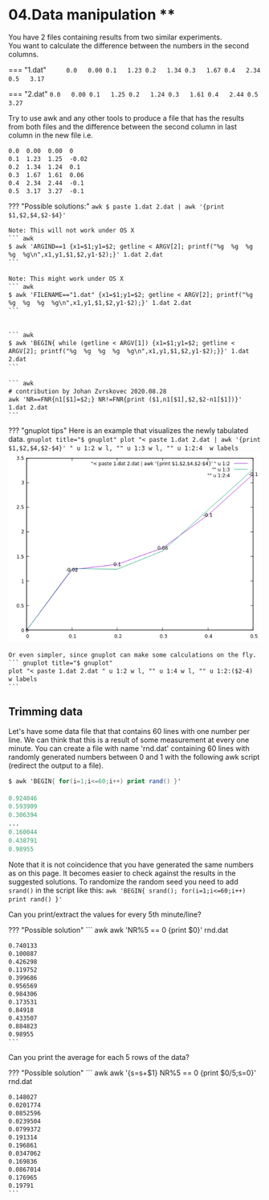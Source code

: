 # 04.Data manipulation **
You have 2 files containing results from two similar experiments.  
You want to calculate the difference between the numbers in the second columns. 

=== "1.dat"
    ```     
    0.0   0.00
    0.1   1.23
    0.2   1.34
    0.3   1.67
    0.4   2.34
    0.5   3.17
    ```

=== "2.dat"
    ```
    0.0   0.00
    0.1   1.25
    0.2   1.24
    0.3   1.61
    0.4   2.44
    0.5   3.27
    ```

Try to use awk and any other tools to produce a file that has the results from both files and the difference between the second column in last column in the new file i.e.

```
0.0  0.00  0.00  0
0.1  1.23  1.25  -0.02
0.2  1.34  1.24  0.1
0.3  1.67  1.61  0.06
0.4  2.34  2.44  -0.1
0.5  3.17  3.27  -0.1
```


??? "Possible solutions:"
    ``` awk
    $ paste 1.dat 2.dat | awk '{print $1,$2,$4,$2-$4}'
    ```
    
    Note: This will not work under OS X
    ``` awk
    $ awk 'ARGIND==1 {x1=$1;y1=$2; getline < ARGV[2]; printf("%g  %g  %g  %g  %g\n",x1,y1,$1,$2,y1-$2);}' 1.dat 2.dat
    ```
    
    Note: This might work under OS X
    ``` awk
    $ awk 'FILENAME=="1.dat" {x1=$1;y1=$2; getline < ARGV[2]; printf("%g  %g  %g  %g  %g\n",x1,y1,$1,$2,y1-$2);}' 1.dat 2.dat
    ```
    
    
    ``` awk
    $ awk 'BEGIN{ while (getline < ARGV[1]) {x1=$1;y1=$2; getline < ARGV[2]; printf("%g  %g  %g  %g  %g\n",x1,y1,$1,$2,y1-$2);}}' 1.dat 2.dat
    ```

    ``` awk
    # contribution by Johan Zvrskovec 2020.08.28
    awk 'NR==FNR{n1[$1]=$2;} NR!=FNR{print ($1,n1[$1],$2,$2-n1[$1])}' 1.dat 2.dat
    ```

??? "gnuplot tips"
    Here is an example that visualizes the newly tabulated data.
    ``` gnuplot title="$ gnuplot"
    plot "< paste 1.dat 2.dat | awk '{print $1,$2,$4,$2-$4}' " u 1:2 w l, "" u 1:3 w l, "" u 1:2:4  w labels
    ```
    ![image1](../images/diffs.png)
    
    Or even simpler, since gnuplot can make some calculations on the fly.
    ``` gnuplot title="$ gnuplot"
    plot "< paste 1.dat 2.dat " u 1:2 w l, "" u 1:4 w l, "" u 1:2:($2-4)  w labels
    ```

## Trimming data

Let's have some data file that that contains 60 lines with one number per line. We can think that this is a result of some measurement at every one minute. You can create a file with name 'rnd.dat' containing 60 lines with randomly generated numbers between 0 and 1 with the following awk script (redirect the output to a file).

``` awk
$ awk 'BEGIN{ for(i=1;i<=60;i++) print rand() }'

0.924046
0.593909
0.306394
...
0.160044
0.438791
0.98955
```

Note that it is not coincidence that you have generated the same numbers as on this page. It becomes easier to check against the results in the suggested solutions. To randomize the random seed you need to add `srand()` in the script like this: `awk 'BEGIN{ srand(); for(i=1;i<=60;i++) print rand() }'`


Can you print/extract the values for every 5th minute/line?

??? "Possible solution"
    ``` awk
    awk 'NR%5 == 0 {print $0}' rnd.dat

    0.740133
    0.100887
    0.426298
    0.119752
    0.399686
    0.956569
    0.984306
    0.173531
    0.84918
    0.433507
    0.884823
    0.98955
    ```

Can you print the average for each 5 rows of the data?

??? "Possible solution"
    ``` awk
    awk '{s=s+$1} NR%5 == 0 {print $0/5;s=0}' rnd.dat

    0.148027
    0.0201774
    0.0852596
    0.0239504
    0.0799372
    0.191314
    0.196861
    0.0347062
    0.169836
    0.0867014
    0.176965
    0.19791
    ```
